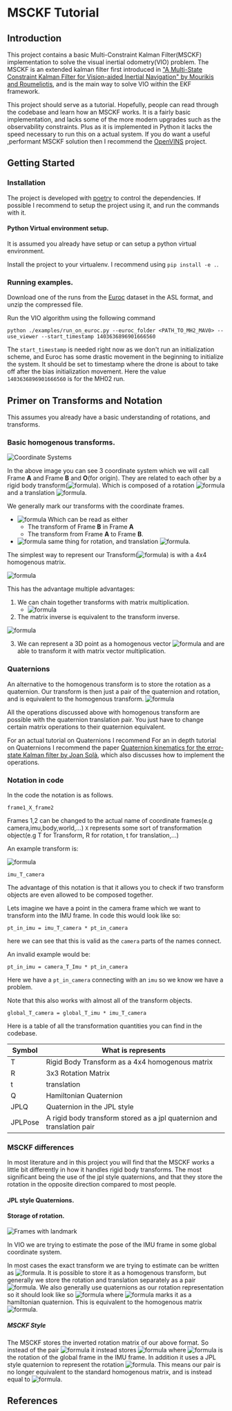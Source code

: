 # MSCKF Tutorial

## Introduction
This project contains a basic Multi-Constraint Kalman Filter(MSCKF) implementation to solve the
visual inertial odometry(VIO) problem. The MSCKF is an extended kalman filter first introduced in
["A Multi-State Constraint Kalman Filter for Vision-aided Inertial Navigation" by Mourikis and Roumeliotis](https://www-users.cs.umn.edu/~stergios/papers/ICRA07-MSCKF.pdf), and is the main way to solve VIO within the EKF framework.

This project should serve as a tutorial. Hopefully, people can read through the codebase
and learn how an MSCKF works. It is a fairly basic implementation, and lacks some of the more modern upgrades such as
the observability constraints. Plus as it is implemented in Python it lacks the speed necessary to run
this on a actual system. If you do want a useful ,performant MSCKF solution then I recommend
the [OpenVINS](https://github.com/rpng/open_vins) project.

## Getting Started

### Installation
The project is developed with [poetry](https://python-poetry.org/docs/basic-usage/) to control the dependencies.
If possible I recommend to setup the project using it, and run the commands with it.

#### Python Virtual environment setup.

It is assumed you already have setup or can setup a python virtual environment.

Install the project to your virtualenv. I recommend using
```pip install -e .```.

### Running examples.

Download one of the runs from the [Euroc](https://projects.asl.ethz.ch/datasets/doku.php?id=kmavvisualinertialdatasets) 
dataset in the ASL format, and unzip the compressed file.

Run the VIO algorithm using the following command

```python ./examples/run_on_euroc.py --euroc_folder <PATH_TO_MH2_MAV0> --use_viewer --start_timestamp 1403636896901666560```

The ```start_timestamp``` is needed right now as we don't run an initialization scheme, and Euroc has
some drastic movement in the beginning to initialize the system. It should be set to timestamp where
the drone is about to take off after the bias initialization movement. Here the value ```1403636896901666560``` is for
the MH02 run.


## Primer on Transforms and Notation

This assumes you already have a basic understanding of rotations, and transforms.

### Basic homogenous transforms.

![Coordinate Systems](docs/drawio_diagrams/images/Coordinate_systems-3_coordinate_systems.png "Three Coordinate Systems")

In the above image you can see 3 coordinate system which we will call Frame **A** and Frame **B** and **O**(for origin).
They are related to each other by a rigid body transform(![formula](https://render.githubusercontent.com/render/math?math=T)). Which is composed of a rotation 
![formula](https://render.githubusercontent.com/render/math?math=R) and a translation ![formula](https://render.githubusercontent.com/render/math?math=t).

We generally mark our transforms with the coordinate frames.
* ![formula](https://render.githubusercontent.com/render/math?math=T_B^A) Which can be read as either
    * The transform of Frame **B** in Frame **A**
    * The transform from Frame **A** to Frame **B**.
* ![formula](https://render.githubusercontent.com/render/math?math=R_B^A) same thing for rotation, and translation ![formula](https://render.githubusercontent.com/render/math?math=t_B^A).

The simplest way to represent our Transform(![formula](https://render.githubusercontent.com/render/math?math=T)) is with
a 4x4 homogenous matrix.

![formula](https://render.githubusercontent.com/render/math?math=%5Cbegin%7Bbmatrix%7DR%20%26%20t%5C%5C%200_3%20%26%201%5Cend%7Bbmatrix%7D)

This has the advantage multiple advantages:
1. We can chain together transforms with matrix multiplication.
   * ![formula](https://render.githubusercontent.com/render/math?math=T_A^O*T_B^A=T_B^O)
2. The matrix inverse is equivalent to the transform inverse.

![formula](https://render.githubusercontent.com/render/math?math=T^{-1}=%5Cbegin%7Bbmatrix%7DR%20%26%20t%5C%5C%200_3%20%26%201%5Cend%7Bbmatrix%7D^{-1})
   
3. We can represent a 3D point as a homogenous vector ![formula](https://render.githubusercontent.com/render/math?math=[x,y,z,1]) and are able
to transform it with matrix vector multiplication.
   
### Quaternions

An alternative to the homogenous transform is to store the rotation as a quaternion. Our transform
is then just a pair of the quaternion and rotation, and is equivalent to the homogenous transform.
![formula](https://render.githubusercontent.com/render/math?math=(q,t)=%5Cbegin%7Bbmatrix%7DR%20%26%20t%5C%5C%200_3%20%26%201%5Cend%7Bbmatrix%7D)

All the operations discussed above with homogenous transform are possible with the quaternion 
translation pair. You just have to change certain matrix operations to their quaternion equivalent.

For an actual tutorial on Quaternions I recommend For an in depth tutorial on Quaternions I recommend the paper [Quaternion kinematics for the error-state Kalman filter by Joan Solà](https://arxiv.org/abs/1711.02508), which
also discusses how to implement the operations.

### Notation in code

In the code the notation is as follows.

```frame1_X_frame2```


Frames 1,2 can be changed to the actual name of coordinate frames(e.g camera,imu,body,world,...)
```X``` represents some sort of transformation object(e.g T for Transform, R for rotation, t for translation,...)

An example transform is:

![formula](https://render.githubusercontent.com/render/math?math=T_C^I)

```imu_T_camera```

The advantage of this notation is that it allows you to check if two transform
objects are even allowed to be composed together.

Lets imagine we have a point in the camera frame which we want to transform into the IMU
frame. In code this would look like so:

```pt_in_imu = imu_T_camera * pt_in_camera```

here we can see that this is valid as the ```camera``` parts of the names connect.

An invalid example would be:

```pt_in_imu = camera_T_Imu * pt_in_camera```

Here we have a ```pt_in_camera``` connecting with an ```imu``` so we know we have a problem.

Note that this also works with almost all of the transform objects.

```global_T_camera = global_T_imu * imu_T_camera```

Here is a table of all the transformation quantities you can find in the codebase.

| Symbol  | What is represents |
| ------------- | ------------- |
| T            | Rigid Body Transform as a 4x4 homogenous matrix  |
| R  | 3x3 Rotation Matrix  |
| t            | translation  |
| Q  | Hamiltonian Quaternion  |
| JPLQ            | Quaternion in the JPL style  |
| JPLPose  | A rigid body transform stored as a jpl quaternion and translation pair  |

### MSCKF differences

In most literature and in this project you will find that the MSCKF works a little bit
differently in how it handles rigid body transforms. The most significant being the use
of the jpl style quaternions, and that they store the rotation in the opposite direction compared to most people.

#### JPL style Quaternions.

#### Storage of rotation.
![Frames with landmark](docs/drawio_diagrams/images/Coordinate_systems-2_coordinate_systems_with_landmark.png " Estimated Frame with Landmark")

In VIO we are trying to estimate the pose of the IMU frame in some global coordinate system. 

In most cases the exact transform we are trying to estimate can be written as ![formula](https://render.githubusercontent.com/render/math?math=T_I^G).
It is possible to store it as a homogenous transform, but generally we store the rotation and translation
separately as a pair ![formula](https://render.githubusercontent.com/render/math?math=[R_I^G,t_I^G]). We also generally use
quaternions as our rotation representation so it should look like so ![formula](https://render.githubusercontent.com/render/math?math=[{}_hq_I^G,t_I^G]) where ![formula](https://render.githubusercontent.com/render/math?math={}_hq) marks it
as a hamiltonian quaternion.  This is equivalent to the homogenous matrix
![formula](https://render.githubusercontent.com/render/math?math=%5Cbegin%7Bbmatrix%7DR_I^G%20%26%20t_I^G%5C%5C%200_3%20%26%201%5Cend%7Bbmatrix%7D).

##### MSCKF Style
The MSCKF stores the inverted rotation matrix of our above format. So instead of the pair ![formula](https://render.githubusercontent.com/render/math?math=[R_I^G,t_I^G])
it instead stores ![formula](https://render.githubusercontent.com/render/math?math=[R_G^I,t_I^G]) where ![formula](https://render.githubusercontent.com/render/math?math=[R_G^I]) is the rotation
of the global frame in the IMU frame. In addition it uses a JPL style quaternion to represent the rotation ![formula](https://render.githubusercontent.com/render/math?math=[{}_{j}q_G^I,t_I^G]).
This means our pair is no longer equivalent to the standard homogenous matrix, and is instead equal to
![formula](https://render.githubusercontent.com/render/math?math=%5Cbegin%7Bbmatrix%7DR_G^I%20%26%20-R_G^It_I^G%5C%5C%200_3%20%26%201%5Cend%7Bbmatrix%7D).





## References